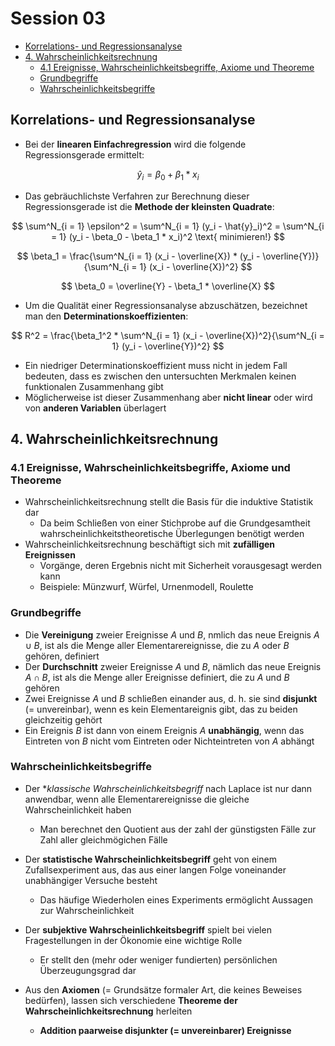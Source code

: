 # Session 03

<!-- @import "[TOC]" {cmd="toc" depthFrom=2 depthTo=6 orderedList=false} -->
<!-- code_chunk_output -->

* [Korrelations- und Regressionsanalyse](#korrelations-und-regressionsanalyse)
* [4. Wahrscheinlichkeitsrechnung](#4-wahrscheinlichkeitsrechnung)
	* [4.1 Ereignisse, Wahrscheinlichkeitsbegriffe, Axiome und Theoreme](#41-ereignisse-wahrscheinlichkeitsbegriffe-axiome-und-theoreme)
	* [Grundbegriffe](#grundbegriffe)
	* [Wahrscheinlichkeitsbegriffe](#wahrscheinlichkeitsbegriffe)

<!-- /code_chunk_output -->

## Korrelations- und Regressionsanalyse
* Bei der **linearen Einfachregression** wird die folgende Regressionsgerade ermittelt:

$$
\hat{y}_i = \beta_0 + \beta_1 * x_i
$$

* Das gebräuchlichste Verfahren zur Berechnung dieser Regressionsgerade ist die **Methode der kleinsten Quadrate**:

$$
\sum^N_{i = 1} \epsilon^2 = \sum^N_{i = 1} (y_i - \hat{y}_i)^2 = \sum^N_{i = 1} (y_i - \beta_0 - \beta_1 * x_i)^2 \text{    minimieren!}
$$

$$
\beta_1 = \frac{\sum^N_{i = 1} (x_i - \overline{X}) * (y_i - \overline{Y})}{\sum^N_{i = 1} (x_i - \overline{X})^2}
$$

$$
\beta_0 = \overline{Y} - \beta_1 * \overline{X}
$$

* Um die Qualität einer Regressionsanalyse abzuschätzen, bezeichnet man den **Determinationskoeffizienten**:

$$
R^2 = \frac{\beta_1^2 * \sum^N_{i = 1} (x_i - \overline{X})^2}{\sum^N_{i = 1} (y_i - \overline{Y})^2}
$$

* Ein niedriger Determinationskoeffizient muss nicht in jedem Fall bedeuten, dass es zwischen den untersuchten Merkmalen keinen funktionalen Zusammenhang gibt
* Möglicherweise ist dieser Zusammenhang aber **nicht linear** oder wird von **anderen Variablen** überlagert

## 4. Wahrscheinlichkeitsrechnung
### 4.1 Ereignisse, Wahrscheinlichkeitsbegriffe, Axiome und Theoreme
* Wahrscheinlichkeitsrechnung stellt die Basis für die induktive Statistik dar
  * Da beim Schließen von einer Stichprobe auf die Grundgesamtheit wahrscheinlichkeitstheoretische Überlegungen benötigt werden
* Wahrscheinlichkeitsrechnung beschäftigt sich mit **zufälligen Ereignissen**
  * Vorgänge, deren Ergebnis nicht mit Sicherheit vorausgesagt werden kann
  * Beispiele: Münzwurf, Würfel, Urnenmodell, Roulette

### Grundbegriffe
* Die **Vereinigung** zweier Ereignisse $A$ und $B$, nmlich das neue Ereignis $A \cup B$, ist als die Menge aller Elementarereignisse, die zu $A$ oder $B$ gehören, definiert
* Der **Durchschnitt** zweier Ereignisse $A$ und $B$, nämlich das neue Ereignis $A \cap B$, ist als die Menge aller Ereignisse definiert, die zu $A$ und $B$ gehören
* Zwei Ereignisse $A$ und $B$ schließen einander aus, d. h. sie sind **disjunkt** (= unvereinbar), wenn es kein Elementareignis gibt, das zu beiden gleichzeitig gehört
* Ein Ereignis $B$ ist dann von einem Ereignis $A$ **unabhängig**, wenn das Eintreten von $B$ nicht vom Eintreten oder Nichteintreten von $A$ abhängt

### Wahrscheinlichkeitsbegriffe
* Der **klassische Wahrscheinlichkeitsbegriff* nach Laplace ist nur dann anwendbar, wenn alle Elementarereignisse die gleiche Wahrscheinlichkeit haben
  * Man berechnet den Quotient aus der zahl der günstigsten Fälle zur Zahl aller gleichmögichen Fälle
* Der **statistische Wahrscheinlichkeitsbegriff** geht von einem Zufallsexperiment aus, das aus einer langen Folge voneinander unabhängiger Versuche besteht
  * Das häufige Wiederholen eines Experiments ermöglicht Aussagen zur Wahrscheinlichkeit
* Der **subjektive Wahrscheinlichkeitsbegriff** spielt bei vielen Fragestellungen in der Ökonomie eine wichtige Rolle
  * Er stellt den (mehr oder weniger fundierten) persönlichen Überzeugungsgrad dar


* Aus den **Axiomen** (= Grundsätze formaler Art, die keines Beweises bedürfen), lassen sich verschiedene **Theoreme der Wahrscheinlichkeitsrechnung** herleiten
  * **Addition paarweise disjunkter (= unvereinbarer) Ereignisse**